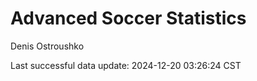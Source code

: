 # Advanced Soccer Statistics
Denis Ostroushko

<!-- gfm -->

Last successful data update: 2024-12-20 03:26:24 CST
